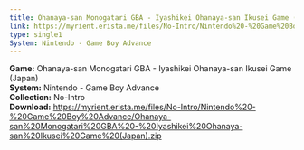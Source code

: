 ```yaml
---
title: Ohanaya-san Monogatari GBA - Iyashikei Ohanaya-san Ikusei Game (Japan)
link: https://myrient.erista.me/files/No-Intro/Nintendo%20-%20Game%20Boy%20Advance/Ohanaya-san%20Monogatari%20GBA%20-%20Iyashikei%20Ohanaya-san%20Ikusei%20Game%20(Japan).zip
type: single1
System: Nintendo - Game Boy Advance
---
```

<b>Game:</b> Ohanaya-san Monogatari GBA - Iyashikei Ohanaya-san Ikusei Game (Japan)<br>
<b>System:</b> Nintendo - Game Boy Advance<br>
<b>Collection:</b> No-Intro<br>
<b>Download:</b> https://myrient.erista.me/files/No-Intro/Nintendo%20-%20Game%20Boy%20Advance/Ohanaya-san%20Monogatari%20GBA%20-%20Iyashikei%20Ohanaya-san%20Ikusei%20Game%20(Japan).zip